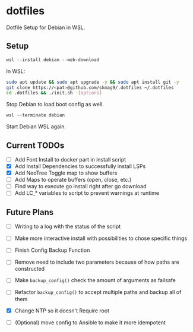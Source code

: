 # dotfiles

Dotfile Setup for Debian in WSL.

## Setup

```powershell
wsl --install debian --web-download
```

In WSL:

```bash
sudo apt update && sudo apt upgrade -y && sudo apt install git -y
git clone https://<pat>@github.com/skmag9/.dotfiles ~/.dotfiles
cd .dotfiles && ./init.sh -[options]
```

Stop Debian to load boot config as well.

```powershell
wsl --terminate debian
```

Start Debian WSL again.

## Current TODOs

- [ ] Add Font Install to docker part in install script
- [x] Add Install Dependencies to successfully install LSPs
- [x] Add NeoTree Toggle map to show buffers
- [ ] Add Maps to operate buffers (open, close, etc.)
- [ ] Find way to execute go install right after go download
- [ ] Add LC_* variables to script to prevent warnings at runtime

## Future Plans

- [ ] Writing to a log with the status of the script
- [ ] Make more interactive install with possibilities to chose specific things
- [ ] Finish Config Backup Function
- [ ] Remove need to include two parameters because of how paths are constructed
- [ ] Make `backup_config()` check the amount of arguments as failsafe
- [ ] Refactor `backup_config()` to accept multiple paths and backup all of them
- [x] Change NTP so it doesn't Require root
- [ ] (Optional) move config to Ansible to make it more idempotent

